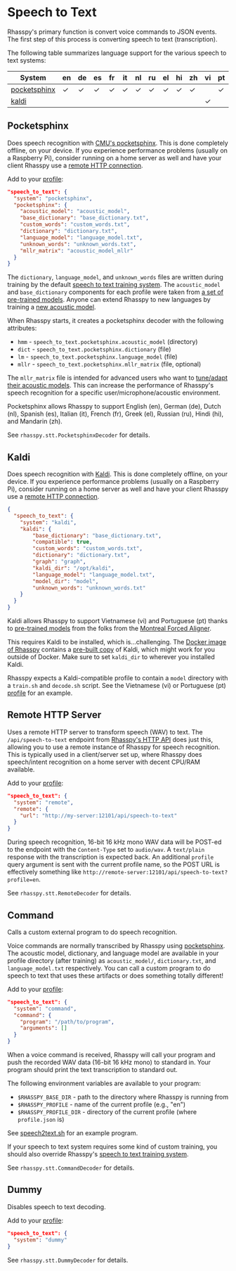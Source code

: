# Speech to Text

Rhasspy's primary function is convert voice commands to JSON events. The first step of this process is converting speech to text (transcription).

The following table summarizes language support for the various speech to text systems:

| System                                         | en       | de       | es       | fr       | it       | nl       | ru       | el       | hi       | zh       | vi       | pt       | ca       |
| ------                                         | -------  | -------  | -------  | -------  | -------  | -------  | -------  | -------  | -------  | -------  | -------  | -------  | -------  |
| [pocketsphinx](speech-to-text.md#pocketsphinx) | &#x2713; | &#x2713; | &#x2713; | &#x2713; | &#x2713; | &#x2713; | &#x2713; | &#x2713; | &#x2713; | &#x2713; |          | &#x2713; | &#x2713; |
| [kaldi](speech-to-text.md#kaldi)               |          |          |          |          |          |          |          |          |          |          | &#x2713; |          |          |

## Pocketsphinx

Does speech recognition with [CMU's pocketsphinx](https://github.com/cmusphinx/pocketsphinx).
This is done completely offline, on your device. If you experience performance problems (usually on a Raspberry Pi), consider running on a home server as well and have your client Rhasspy use a [remote HTTP connection](speech-to-text.md#remote-http-server).

Add to your [profile](profiles.md):

```json
"speech_to_text": {
  "system": "pocketsphinx",
  "pocketsphinx": {
    "acoustic_model": "acoustic_model",
    "base_dictionary": "base_dictionary.txt",
    "custom_words": "custom_words.txt",
    "dictionary": "dictionary.txt",
    "language_model": "language_model.txt",
    "unknown_words": "unknown_words.txt",
    "mllr_matrix": "acoustic_model_mllr"
  }
}
```

The `dictionary`, `language_model`, and `unknown_words` files are written during training by the default [speech to text training system](training.md#how-it-works). The `acoustic_model` and `base_dictionary` components for each profile were taken from [a set of pre-trained models](https://sourceforge.net/projects/cmusphinx/files/Acoustic%20and%20Language%20Models/). Anyone can extend Rhasspy to new languages by training a [new acoustic model](https://cmusphinx.github.io/wiki/tutorialam).

When Rhasspy starts, it creates a pocketsphinx decoder with the following attributes:

* `hmm` - `speech_to_text.pocketsphinx.acoustic_model` (directory)
* `dict` - `speech_to_text.pocketsphinx.dictionary` (file)
* `lm` - `speech_to_text.pocketsphinx.language_model` (file)
* `mllr` - `speech_to_text.pocketsphinx.mllr_matrix` (file, optional)

The `mllr_matrix` file is intended for advanced users who want to [tune/adapt their acoustic models](https://cmusphinx.github.io/wiki/tutorialadapt). This can increase the performance of Rhasspy's speech recognition for a specific user/microphone/acoustic environment.

Pocketsphinx allows Rhasspy to support English (en), German (de), Dutch (nl), Spanish (es), Italian (it), French (fr), Greek (el), Russian (ru), Hindi (hi), and Mandarin (zh).

See `rhasspy.stt.PocketsphinxDecoder` for details.

## Kaldi

Does speech recognition with [Kaldi](https://kaldi-asr.org).
This is done completely offline, on your device. If you experience performance problems (usually on a Raspberry Pi), consider running on a home server as well and have your client Rhasspy use a [remote HTTP connection](speech-to-text.md#remote-http-server).

```json
{
  "speech_to_text": {
    "system": "kaldi",
    "kaldi": {
        "base_dictionary": "base_dictionary.txt",
        "compatible": true,
        "custom_words": "custom_words.txt",
        "dictionary": "dictionary.txt",
        "graph": "graph",
        "kaldi_dir": "/opt/kaldi",
        "language_model": "language_model.txt",
        "model_dir": "model",
        "unknown_words": "unknown_words.txt"
    }
  }
}
```

Kaldi allows Rhasspy to support Vietnamese (vi) and Portuguese (pt) thanks to [pre-trained models](https://montreal-forced-aligner.readthedocs.io/en/latest/pretrained_models.html) from the folks from the [Montreal Forced Aligner](https://github.com/MontrealCorpusTools/Montreal-Forced-Aligner).

This requires Kaldi to be installed, which is...challenging. The [Docker image of Rhasspy](https://cloud.docker.com/u/synesthesiam/repository/docker/synesthesiam/rhasspy-server) contains a [pre-built copy](https://github.com/synesthesiam/kaldi-docker/releases) of Kaldi, which might work for you outside of Docker. Make sure to set `kaldi_dir` to wherever you installed Kaldi.

Rhasspy expects a Kaldi-compatible profile to contain a `model` directory with a `train.sh` and `decode.sh` script. See the Vietnamese (vi) or Portuguese (pt) [profile](https://github.com/synesthesiam/rhasspy-profiles/releases) for an example.

## Remote HTTP Server

Uses a remote HTTP server to transform speech (WAV) to text.
The `/api/speech-to-text` endpoint from [Rhasspy's HTTP API](usage.md#http-api) does just this, allowing you to use a remote instance of Rhasspy for speech recognition.
This is typically used in a client/server set up, where Rhasspy does speech/intent recognition on a home server with decent CPU/RAM available.

Add to your [profile](profiles.md):

```json
"speech_to_text": {
  "system": "remote",
  "remote": {
    "url": "http://my-server:12101/api/speech-to-text"
  }
}
```

During speech recognition, 16-bit 16 kHz mono WAV data will be POST-ed to the endpoint with the `Content-Type` set to `audio/wav`. A `text/plain` response with the transcription is expected back. An additional `profile` query argument is sent with the current profile name, so the POST URL is effectively something like `http://remote-server:12101/api/speech-to-text?profile=en`.

See `rhasspy.stt.RemoteDecoder` for details.

## Command

Calls a custom external program to do speech recognition.

Voice commands are normally transcribed by Rhasspy using [pocketsphinx](https://github.com/cmusphinx/pocketsphinx). The acoustic model, dictionary, and language model are available in your profile directory (after training) as `acoustic_model/`, `dictionary.txt`, and `language_model.txt` respectively. You can call a custom program to do speech to text that uses these artifacts or does something totally different!

Add to your [profile](profiles.md):

```json
"speech_to_text": {
  "system": "command",
  "command": {
    "program": "/path/to/program",
    "arguments": []
  }
}
```

When a voice command is received, Rhasspy will call your program and push the recorded WAV data (16-bit 16 kHz mono) to standard in. Your program should print the text transcription to standard out.

The following environment variables are available to your program:

* `$RHASSPY_BASE_DIR` - path to the directory where Rhasspy is running from
* `$RHASSPY_PROFILE` - name of the current profile (e.g., "en")
* `$RHASSPY_PROFILE_DIR` - directory of the current profile (where `profile.json` is)

See [speech2text.sh](https://github.com/synesthesiam/rhasspy/blob/master/bin/mock-commands/speech2text.sh) for an example program.

If your speech to text system requires some kind of custom training, you should also override Rhasspy's [speech to text training system](training.md#speech-to-text).

See `rhasspy.stt.CommandDecoder` for details.

## Dummy

Disables speech to text decoding.

Add to your [profile](profiles.md):

```json
"speech_to_text": {
  "system": "dummy"
}
```

See `rhasspy.stt.DummyDecoder` for details.
